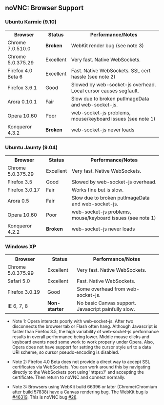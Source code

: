 ## noVNC: Browser Support

### Ubuntu Karmic (9.10)

<table>
    <tr>
        <th>Browser</th>
        <th>Status</th>
        <th>Performance/Notes</th>
    </tr> <tr>
        <td>Chrome 7.0.510.0</td>
        <td><strong>Broken</strong></td>
        <td>WebKit render bug (see note 3)</td>
    </tr> <tr>
        <td>Chrome 5.0.375.29</td>
        <td>Excellent</td>
        <td>Very fast. Native WebSockets.</td>
    </tr> <tr>
        <td>Firefox 4.0 Beta 6</td>
        <td>Excellent</td>
        <td>Fast. Native WebSockets. SSL cert hassle (see note 2)</td>
    </tr> <tr>
        <td>Firefox 3.6.1</td>
        <td>Good</td>
        <td>Slowed by web-socket-js overhead. Local cursor causes segfault.</td>
    </tr> <tr>
        <td>Arora 0.10.1</td>
        <td>Fair</td>
        <td>Slow due to broken putImageData and web-socket-js.</td>
    </tr> <tr>
        <td>Opera 10.60</td>
        <td>Poor</td>
        <td>web-socket-js problems, mouse/keyboard issues (see note 1)</td>
    </tr> <tr>
        <td>Konqueror 4.3.2</td>
        <td><strong>Broken</strong></td>
        <td>web-socket-js never loads</td>
    </tr>
</table>


### Ubuntu Jaunty (9.04)

<table>
    <tr>
        <th>Browser</th>
        <th>Status</th>
        <th>Performance/Notes</th>
    </tr> <tr>
        <td>Chrome 5.0.375.29</td>
        <td>Excellent</td>
        <td>Very fast. Native WebSockets.</td>
    </tr> <tr>
        <td>Firefox 3.5</td>
        <td>Good</td>
        <td>Slowed by web-socket-js overhead.</td>
    </tr> <tr>
        <td>Firefox 3.0.17</td>
        <td>Fair</td>
        <td>Works fine but is slow.</td>
    </tr> <tr>
        <td>Arora 0.5</td>
        <td>Fair</td>
        <td>Slow due to broken putImageData and web-socket-js.</td>
    </tr> <tr>
        <td>Opera 10.60</td>
        <td>Poor</td>
        <td>web-socket-js problems, mouse/keyboard issues (see note 1)</td>
    </tr> <tr>
        <td>Konqueror 4.2.2</td>
        <td><strong>Broken</strong></td>
        <td>web-socket-js never loads</td>
    </tr>
</table>


### Windows XP

<table>
    <tr>
        <th>Browser</th>
        <th>Status</th>
        <th>Performance/Notes</th>
    </tr> <tr>
        <td>Chrome 5.0.375.99</td>
        <td>Excellent</td>
        <td>Very fast. Native WebSockets.</td>
    </tr> <tr>
        <td>Safari 5.0</td>
        <td>Excellent</td>
        <td>Fast. Native WebSockets.</td>
    </tr> <tr>
        <td>Firefox 3.0.19</td>
        <td>Good</td>
        <td>Some overhead from web-socket-js.</td>
    </tr> <tr>
        <td>IE 6, 7, 8</td>
        <td><strong>Non-starter</strong></td>
        <td>No basic Canvas support. Javascript painfully slow.</td>
    </tr>
</table>


* Note 1: Opera interacts poorly with web-socket-js. After two
  disconnects the browser tab or Flash often hang. Although Javascript
  is faster than Firefox 3.5, the high variability of web-socket-js
  performance results in overall performance being lower. Middle mouse
  clicks and keyboard events need some work to work properly under
  Opera. Also, Opera does not have support for setting the cursor
  style url to a data URI scheme, so cursor pseudo-encoding is
  disabled.

* Note 2: Firefox 4.0 Beta does not provide a direct way to accept
  SSL certificates via WebSockets. You can work around this by
  navigating directly to the WebSockets port using 'https://' and
  accepting the certificate. Then return to noVNC and connect
  normally.

* Note 3: Browsers using WebKit build 66396 or later
  (Chrome/Chromium after build 57838) have a Canvas rendering bug. The
  WebKit bug is <a
  href="https://bugs.webkit.org/show_bug.cgi?id=46319">#46319</a>.
  This is noVNC bug <a
  href="http://github.com/kanaka/novnc/issues/#issue/28">#28</a>.


